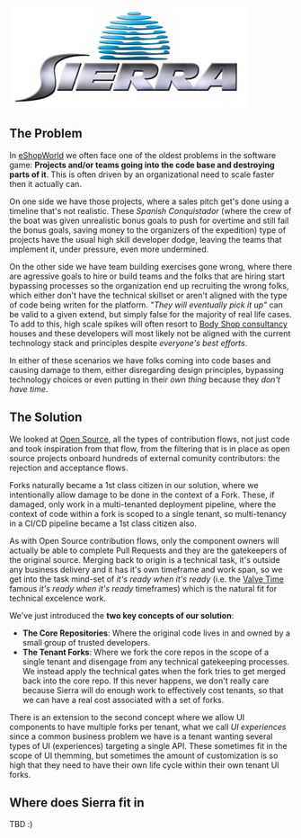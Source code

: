 ![](docs/images/sierra.png)

## The Problem

In [eShopWorld](https://www.eshopworld.com/) we often face one of the oldest problems in the software game: **Projects and/or teams going into the code base and destroying parts of it**. This is often driven by an organizational need to scale faster then it actually can.

On one side we have those projects, where a sales pitch get's done using a timeline that's not realistic. These *Spanish Conquistador* (where the crew of the boat was given unrealistic bonus goals to push for overtime and still fail the bonus goals, saving money to the organizers of the expedition) type of projects have the usual high skill developer dodge, leaving the teams that implement it, under pressure, even more undermined.

On the other side we have team building exercises gone wrong, where there are agressive goals to hire or build teams and the folks that are hiring start bypassing processes so the organization end up recruiting the wrong folks, which either don't have the technical skillset or aren't aligned with the type of code being writen for the platform. *"They will eventually pick it up"* can be valid to a given extend, but simply false for the majority of real life cases.
To add to this, high scale spikes will often resort to [Body Shop consultancy](http://unstoppablesoftware.com/body-shop-consulting-dying-model/) houses and these developers will most likely not be aligned with the current technology stack and principles despite *everyone's best efforts*.

In either of these scenarios we have folks coming into code bases and causing damage to them, either disregarding design principles, bypassing technology choices or even putting in their _own thing_ because they *don't have time*.

## The Solution

We looked at [Open Source](https://opensource.guide/how-to-contribute/), all the types of contribution flows, not just code and took inspiration from that flow, from the filtering that is in place as open source projects onboard hundreds of external comunity contributors: the rejection and acceptance flows.

Forks naturally became a 1st class citizen in our solution, where we intentionally allow damage to be done in the context of a Fork. These, if damaged, only work in a multi-tenanted deployment pipeline, where the context of code within a fork is scoped to a single tenant, so multi-tenancy in a CI/CD pipeline became a 1st class citizen also.

As with Open Source contribution flows, only the component owners will actually be able to complete Pull Requests and they are the gatekeepers of the original source. Merging back to origin is a technical task, it's outside any business delivery and it has it's own timeframe and work span, so we get into the task mind-set of *it's ready when it's ready* (i.e. the [Valve Time](https://developer.valvesoftware.com/wiki/Valve_Time) famous *it's ready when it's ready* timeframes) which is the natural fit for technical excelence work.

We've just introduced the **two key concepts of our solution**:
- **The Core Repositories**: Where the original code lives in and owned by a small group of trusted developers.
- **The Tenant Forks**: Where we fork the core repos in the scope of a single tenant and disengage from any technical gatekeeping processes. We instead apply the technical gates when the fork tries to get merged back into the core repo. If this never happens, we don't really care because Sierra will do enough work to effectively cost tenants, so that we can have a real cost associated with a set of forks.

There is an extension to the second concept where we allow UI components to have multiple forks per tenant, what we call *UI experiences* since a common business problem we have is a tenant wanting several types of UI (experiences) targeting a single API. These sometimes fit in the scope of UI themming, but sometimes the amount of customization is so high that they need to have their own life cycle within their own tenant UI forks.

## Where does Sierra fit in

TBD :)
